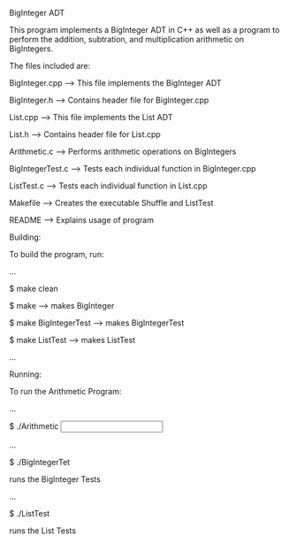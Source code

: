 BigInteger ADT


This program implements a BigInteger ADT in C++ as well as a program to perform the addition, subtration, and multiplication arithmetic on BigIntegers.


The files included are:

BigInteger.cpp --> This file implements the BigInteger ADT

BigInteger.h --> Contains header file for BigInteger.cpp

List.cpp --> This file implements the List ADT

List.h --> Contains header file for List.cpp

Arithmetic.c --> Performs arithmetic operations on BigIntegers

BigIntegerTest.c --> Tests each individual function in BigInteger.cpp

ListTest.c --> Tests each individual function in List.cpp

Makefile --> Creates the executable Shuffle and ListTest

README --> Explains usage of program



Building:

To build the program, run:

...

$ make clean


$ make --> makes BigInteger


$ make BigIntegerTest --> makes BigIntegerTest


$ make ListTest --> makes ListTest

...

Running:


To run the Arithmetic Program:

...

$ ./Arithmetic <input file> <output file>

...

$ ./BigIntegerTet

runs the BigInteger Tests

...

$ ./ListTest

runs the List Tests

